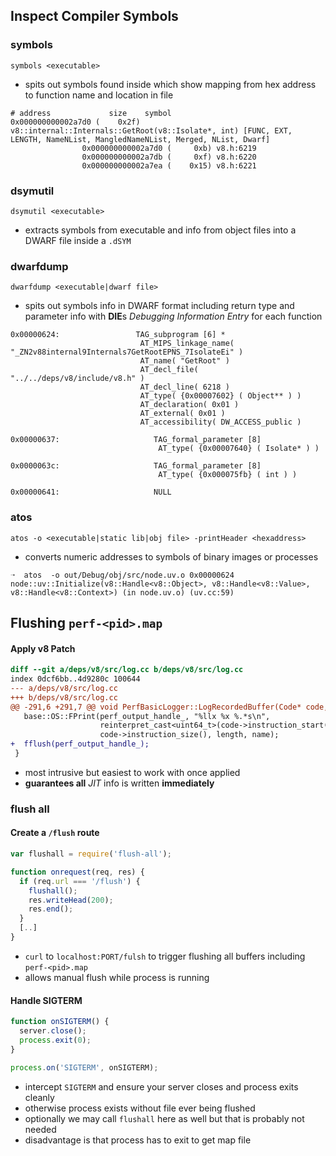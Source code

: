 ## Inspect Compiler Symbols

### symbols

```
symbols <executable>
```

- spits out symbols found inside which show mapping from hex address to function name and location in file

```
# address             size    symbol
0x000000000002a7d0 (    0x2f) v8::internal::Internals::GetRoot(v8::Isolate*, int) [FUNC, EXT, LENGTH, NameNList, MangledNameNList, Merged, NList, Dwarf]
                0x000000000002a7d0 (     0xb) v8.h:6219
                0x000000000002a7db (     0xf) v8.h:6220
                0x000000000002a7ea (    0x15) v8.h:6221
```

### dsymutil

```
dsymutil <executable>
```

- extracts symbols from executable and info from object files into a DWARF file inside a `.dSYM`

### dwarfdump

```
dwarfdump <executable|dwarf file>
```

- spits out symbols info in DWARF format including return type and parameter info with **DIE**s *Debugging
Information Entry* for each function

```
0x00000624:                 TAG_subprogram [6] *
                             AT_MIPS_linkage_name( "_ZN2v88internal9Internals7GetRootEPNS_7IsolateEi" )
                             AT_name( "GetRoot" )
                             AT_decl_file( "../../deps/v8/include/v8.h" )
                             AT_decl_line( 6218 )
                             AT_type( {0x00007602} ( Object** ) )
                             AT_declaration( 0x01 )
                             AT_external( 0x01 )
                             AT_accessibility( DW_ACCESS_public )

0x00000637:                     TAG_formal_parameter [8]  
                                 AT_type( {0x00007640} ( Isolate* ) )

0x0000063c:                     TAG_formal_parameter [8]  
                                 AT_type( {0x000075fb} ( int ) )

0x00000641:                     NULL

```

### atos

```
atos -o <executable|static lib|obj file> -printHeader <hexaddress>
```

- converts numeric addresses to symbols of binary images or processes

```
➝  atos  -o out/Debug/obj/src/node.uv.o 0x00000624
node::uv::Initialize(v8::Handle<v8::Object>, v8::Handle<v8::Value>, v8::Handle<v8::Context>) (in node.uv.o) (uv.cc:59)
```

## Flushing `perf-<pid>.map`

#### Apply v8 Patch

```patch
diff --git a/deps/v8/src/log.cc b/deps/v8/src/log.cc
index 0dcf6bb..4d9280c 100644
--- a/deps/v8/src/log.cc
+++ b/deps/v8/src/log.cc
@@ -291,6 +291,7 @@ void PerfBasicLogger::LogRecordedBuffer(Code* code,
   base::OS::FPrint(perf_output_handle_, "%llx %x %.*s\n",
                    reinterpret_cast<uint64_t>(code->instruction_start()),
                    code->instruction_size(), length, name);
+  fflush(perf_output_handle_);
 }

```

- most intrusive but easiest to work with once applied
- **guarantees all** *JIT* info is written **immediately**


### flush all

#### Create a `/flush` route

```js
var flushall = require('flush-all');

function onrequest(req, res) {
  if (req.url === '/flush') {
    flushall();
    res.writeHead(200);
    res.end();
  }
  [..]
}
```

- `curl` to `localhost:PORT/fulsh` to trigger flushing all buffers including `perf-<pid>.map`
- allows manual flush while process is running

#### Handle **SIGTERM**

```js
function onSIGTERM() {
  server.close();
  process.exit(0);
}

process.on('SIGTERM', onSIGTERM);
```

- intercept `SIGTERM` and ensure your server closes and process exits cleanly
- otherwise process exists without file ever being flushed
- optionally we may call `flushall` here as well but that is probably not needed
- disadvantage is that process has to exit to get map file
